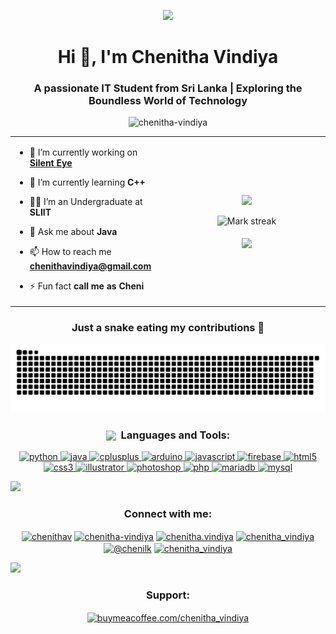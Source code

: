 <p align="center" ><img  src = "https://github.com/7oSkaaa/7oSkaaa/blob/main/Images/about_me.gif?raw=true" width = 100px></p>
<h1 align="center">Hi 👋, I'm Chenitha Vindiya</h1>
<h3 align="center">A passionate IT Student from Sri Lanka | Exploring the Boundless World of Technology</h3>

<p align="center"> <img src="https://komarev.com/ghpvc/?username=IT25102634&label=Profile%20views&color=000000&style=flat" alt="chenitha-vindiya" /> </p>

<table align="center">
<tr border="none">
<td width="50%" align="left">

- 🔭 I’m currently working on **[Silent Eye](https://github.com/Chenitha-Vindiya/Silent_Eye)**

- 🌱 I’m currently learning **C++**

- 👨‍🎓 I’m an Undergraduate at **SLIIT**

- 💬 Ask me about **Java**

- 📫 How to reach me **chenithavindiya@gmail.com**

- ⚡ Fun fact **call me as Cheni**

</td>
<td width="50%" align="center">
  
  <img  align="center"  src="https://github-readme-stats.vercel.app/api?username=IT25102634&theme=dark&show_icons=true&count_private=true" width="500px" />
  <br></br>
  <img  title="🔥 Get streak stats for your profile at git.io/streak-stats" alt="Mark streak" src="https://github-readme-streak-stats.herokuapp.com/?user=IT25102634&theme=dark&hide_border=false" width="500px" />
  <br></br>
  <img  align="center"  src="https://github-readme-stats.vercel.app/api/top-langs/?username=IT25102634&layout=compact&theme=dark&langs_count=8" width="500px" />

</tr>
</table>

<h3 align="center">Just a snake eating my contributions 🐍</h3>
<p align='center'>
<img src="https://github.com/StefanosSt/StefanosSt/blob/main/github-user-contribution.svg">
</p>

<h3 align="center"><img src="https://media2.giphy.com/media/QssGEmpkyEOhBCb7e1/giphy.gif?cid=ecf05e47a0n3gi1bfqntqmob8g9aid1oyj2wr3ds3mg700bl&rid=giphy.gif" width ="25" align="center"> &nbsp;Languages and Tools:</h3>
<p align="center">
  <a href="https://www.python.org" target="_blank" rel="noreferrer"> <img src="https://github.com/Scar1109/skill-icons/blob/main/icons/Python-Dark.svg" alt="python" width="40" height="40"/> </a>
  <a href="https://www.java.com" target="_blank" rel="noreferrer"> <img src="https://github.com/Scar1109/skill-icons/blob/main/icons/Java-Dark.svg" alt="java" width="40" height="40"/> </a> 
  <a href="https://www.w3schools.com/cpp/" target="_blank" rel="noreferrer"> <img src="https://github.com/Scar1109/skill-icons/blob/main/icons/CPP.svg" alt="cplusplus" width="40" height="40"/> </a>
  <a href="https://www.arduino.cc/" target="_blank" rel="noreferrer"> <img src="https://github.com/Scar1109/skill-icons/blob/main/icons/Arduino.svg" alt="arduino" width="40" height="40"/> </a>
  <a href="https://developer.mozilla.org/en-US/docs/Web/JavaScript" target="_blank" rel="noreferrer"> <img src="https://github.com/Scar1109/skill-icons/blob/main/icons/JavaScript.svg" alt="javascript" width="40" height="40"/> </a>
  <a href="https://firebase.google.com/" target="_blank" rel="noreferrer"> <img src="https://github.com/Scar1109/skill-icons/blob/main/icons/Firebase-Dark.svg" alt="firebase" width="40" height="40"/> </a> 
  <a href="https://www.w3.org/html/" target="_blank" rel="noreferrer"> <img src="https://github.com/Scar1109/skill-icons/blob/main/icons/HTML.svg" alt="html5" width="40" height="40"/> </a>
  <a href="https://www.w3schools.com/css/" target="_blank" rel="noreferrer"> <img src="https://github.com/Scar1109/skill-icons/blob/main/icons/CSS.svg" alt="css3" width="40" height="40"/> </a> 
  <a href="https://www.adobe.com/in/products/illustrator.html" target="_blank" rel="noreferrer"> <img src="https://github.com/Scar1109/skill-icons/blob/main/icons/Illustrator.svg" alt="illustrator" width="40" height="40"/> </a>
  <a href="https://www.photoshop.com/en" target="_blank" rel="noreferrer"> <img src="https://github.com/Scar1109/skill-icons/blob/main/icons/Photoshop.svg" alt="photoshop" width="40" height="40"/> </a> 
  <a href="https://www.php.net" target="_blank" rel="noreferrer"> <img src="https://github.com/Scar1109/skill-icons/blob/main/icons/PHP-Dark.svg" alt="php" width="40" height="40"/> </a> 
  <a href="https://mariadb.org/" target="_blank" rel="noreferrer"> <img src="https://www.vectorlogo.zone/logos/mariadb/mariadb-icon.svg" alt="mariadb" width="40" height="40"/> </a> 
  <a href="https://www.mysql.com/" target="_blank" rel="noreferrer"> <img src="https://github.com/Scar1109/skill-icons/blob/main/icons/MySQL-Dark.svg" alt="mysql" width="40" height="40"/> </a></p>
  
  <img src="https://user-images.githubusercontent.com/73097560/115834477-dbab4500-a447-11eb-908a-139a6edaec5c.gif">
  
  <h3 align="center">Connect with me:</h3>
  <p align="center">
  <a href="https://twitter.com/chenithav" target="blank"><img align="center" src="https://github.com/Scar1109/skill-icons/blob/main/icons/Twitter.svg" alt="chenithav" height="30" width="40" /></a>
  <a href="https://linkedin.com/in/chenitha-vindiya" target="blank"><img align="center" src="https://github.com/Scar1109/skill-icons/blob/main/icons/LinkedIn.svg" alt="chenitha-vindiya" height="30" width="40" /></a>
  <a href="https://fb.com/chenitha.vindiya" target="blank"><img align="center" src="https://raw.githubusercontent.com/rahuldkjain/github-profile-readme-generator/master/src/images/icons/Social/facebook.svg" alt="chenitha.vindiya" height="30" width="40" /></a>
  <a href="https://instagram.com/chenitha_vindiya" target="blank"><img align="center" src="https://github.com/Scar1109/skill-icons/blob/main/icons/Instagram.svg" alt="chenitha_vindiya" height="30" width="40" /></a>
  <a href="https://www.youtube.com/@CheniLk?sub_confirmation=1" target="blank"><img align="center" src="https://raw.githubusercontent.com/rahuldkjain/github-profile-readme-generator/master/src/images/icons/Social/youtube.svg" alt="@chenilk" height="30" width="40" /></a>
  <a href="https://discord.gg/chenitha_vindiya" target="blank"><img align="center" src="https://github.com/Scar1109/skill-icons/blob/main/icons/Discord.svg" alt="chenitha_vindiya" height="30" width="40" /></a>
  </p>
  
 <img src="https://user-images.githubusercontent.com/73097560/115834477-dbab4500-a447-11eb-908a-139a6edaec5c.gif">
  
<h3 align="center">Support:</h3>
<p align="center"><a href="https://www.buymeacoffee.com/chenitha_vindiya"> <img align="center" src="https://cdn.buymeacoffee.com/buttons/v2/default-yellow.png" height="50" width="210" alt="buymeacoffee.com/chenitha_vindiya" /></a></p><br><br>
